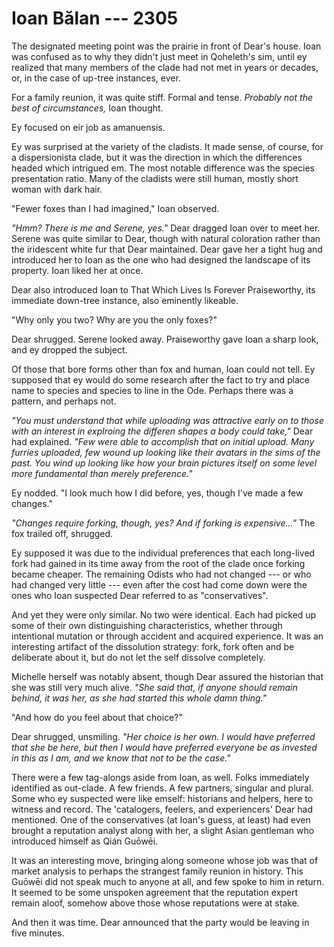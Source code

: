 # Ioan Bălan --- 2305

The designated meeting point was the prairie in front of Dear's house. Ioan was confused as to why they didn't just meet in Qoheleth's sim, until ey realized that many members of the clade had not met in years or decades, or, in the case of up-tree instances, ever.

For a family reunion, it was quite stiff. Formal and tense. *Probably not the best of circumstances,* Ioan thought.

Ey focused on eir job as amanuensis.

Ey was surprised at the variety of the cladists. It made sense, of course, for a dispersionista clade, but it was the direction in which the differences headed which intrigued em. The most notable difference was the species presentation ratio. Many of the cladists were still human, mostly short woman with dark hair.

"Fewer foxes than I had imagined," Ioan observed.

*"Hmm? There is me and Serene, yes."* Dear dragged Ioan over to meet her. Serene was quite similar to Dear, though with natural coloration rather than the iridescent white fur that Dear maintained. Dear gave her a tight hug and introduced her to Ioan as the one who had designed the landscape of its property. Ioan liked her at once.

Dear also introduced Ioan to That Which Lives Is Forever Praiseworthy, its immediate down-tree instance, also eminently likeable. 

"Why only you two? Why are you the only foxes?"

Dear shrugged. Serene looked away. Praiseworthy gave Ioan a sharp look, and ey dropped the subject.

Of those that bore forms other than fox and human, Ioan could not tell. Ey supposed that ey would do some research after the fact to try and place name to species and species to line in the Ode. Perhaps there was a pattern, and perhaps not.

*"You must understand that while uploading was attractive early on to those with an interest in explroing the differen shapes a body could take,"* Dear had explained. *"Few were able to accomplish that on initial upload. Many furries uploaded, few wound up looking like their avatars in the sims of the past. You wind up looking like how your brain pictures itself on some level more fundamental than merely preference."*

Ey nodded. "I look much how I did before, yes, though I've made a few changes."

*"Changes require forking, though, yes? And if forking is expensive..."* The fox trailed off, shrugged.

Ey supposed it was due to the individual preferences that each long-lived fork had gained in its time away from the root of the clade once forking became cheaper. The remaining Odists who had not changed --- or who had changed very little --- even after the cost had come down were the ones who Ioan suspected Dear referred to as "conservatives".

And yet they were only similar. No two were identical. Each had picked up some of their own distinguishing characteristics, whether through intentional mutation or through accident and acquired experience. It was an interesting artifact of the dissolution strategy: fork, fork often and be deliberate about it, but do not let the self dissolve completely.

Michelle herself was notably absent, though Dear assured the historian that she was still very much alive. *"She said that, if anyone should remain behind, it was her, as she had started this whole damn thing."*

"And how do you feel about that choice?"

Dear shrugged, unsmiling. *"Her choice is her own. I would have preferred that she be here, but then I would have preferred everyone be as invested in this as I am, and we know that not to be the case."*

There were a few tag-alongs aside from Ioan, as well. Folks immediately identified as out-clade. A few friends. A few partners, singular and plural. Some who ey suspected were like emself: historians and helpers, here to witness and record. The 'catalogers, feelers, and experiencers' Dear had mentioned. One of the conservatives (at Ioan's guess, at least) had even brought a reputation analyst along with her, a slight Asian gentleman who introduced himself as Qián Guōwēi.

It was an interesting move, bringing along someone whose job was that of market analysis to perhaps the strangest family reunion in history. This Guōwēi did not speak much to anyone at all, and few spoke to him in return. It seemed to be some unspoken agreement that the reputation expert remain aloof, somehow above those whose reputations were at stake.

And then it was time. Dear announced that the party would be leaving in five minutes.
